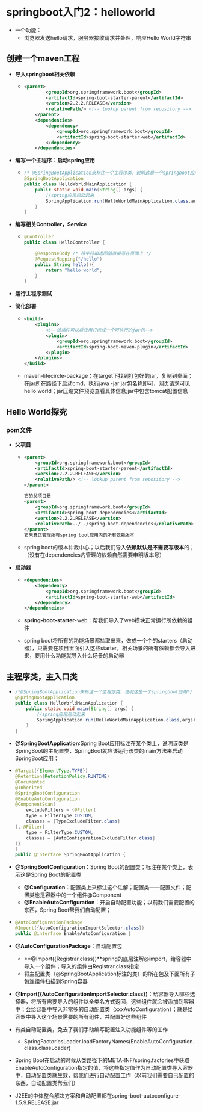 # springboot入门2：helloworld

* 一个功能：
  * 浏览器发送hello请求，服务器接收请求并处理，响应Hello World字符串



## 创建一个maven工程

* **导入springboot相关依赖**

  * ```xml
    <parent>
            <groupId>org.springframework.boot</groupId>
            <artifactId>spring-boot-starter-parent</artifactId>
            <version>2.2.2.RELEASE</version>
            <relativePath/> <!-- lookup parent from repository -->
        </parent>
        <dependencies>
            <dependency>
                <groupId>org.springframework.boot</groupId>
                <artifactId>spring-boot-starter-web</artifactId>
            </dependency>
        </dependencies>
    ```

* **编写一个主程序：启动spring应用**

  * ```java
    /* @SpringBootApplication来标注一个主程序类，说明这是一个springboot应用 */
    @SpringBootApplication
    public class HelloWorldMainApplication {
        public static void main(String[] args) {
            //spring应用启动起来
            SpringApplication.run(HelloWorldMainApplication.class,args);
        }
    }
    ```

* **编写相关Controller，Service**

  * ```java
    @Controller
    public class HelloController {
    
        @ResponseBody /* 将字符串返回值直接写在页面上 */
        @RequestMapping("/hello")
        public String hello(){
            return "hello world";
        }
    }
    ```

* **运行主程序测试**

* **简化部署**

  * ```xml
    <build>
        <plugins>
            <!--该插件可以将应用打包成一个可执行的jar包-->
            <plugin>
                <groupId>org.springframework.boot</groupId>
                <artifactId>spring-boot-maven-plugin</artifactId>
            </plugin>
        </plugins>
    </build>
    ```

  * maven-lifecircle-package；在target下找到打包好的jar，复制到桌面；在jar所在路径下启动cmd，执行java -jar jar包名称即可，网页请求可见hello world；jar压缩文件预览查看具体信息;jar中包含tomcat配置信息

## Hello World探究



### pom文件

* **父项目**

  * ```xml
    <parent>
        <groupId>org.springframework.boot</groupId>
        <artifactId>spring-boot-starter-parent</artifactId>
        <version>2.2.2.RELEASE</version>
        <relativePath/> <!-- lookup parent from repository -->
    </parent>
    
    它的父项目是
    <parent>
        <groupId>org.springframework.boot</groupId>
        <artifactId>spring-boot-dependencies</artifactId>
        <version>2.2.2.RELEASE</version>
        <relativePath>../../spring-boot-dependencies</relativePath>
    </parent>
    它来真正管理所有spring boot应用内的所有依赖版本
    ```

  * spring boot的版本仲裁中心；以后我们导入**依赖默认是不需要写版本**的；（没有在dependencies内管理的依赖自然需要申明版本号）

* **启动器**

  * ```xml
    <dependencies>
        <dependency>
            <groupId>org.springframework.boot</groupId>
            <artifactId>spring-boot-starter-web</artifactId>
        </dependency>
    </dependencies>
    ```

  * **spring-boot-starter**-web：帮我们导入了web模块正常运行所依赖的组件

  * spring boot将所有的功能场景都抽取出来，做成一个个的starters（启动器），只需要在项目里面引入这些starter，相关场景的所有依赖都会导入进来，要用什么功能就导入什么场景的启动器



## 主程序类，主入口类

* ```java
  /*@SpringBootApplication来标注一个主程序类，说明这是一个springboot应用*/
  @SpringBootApplication
  public class HelloWorldMainApplication {
      public static void main(String[] args) {
          //spring应用启动起来
          SpringApplication.run(HelloWorldMainApplication.class,args);
      }
  }
  ```

* **@SpringBootApplication**:Spring Boot应用标注在某个类上，说明该类是SpringBoot的主配置类，SpringBoot就应该运行该类的main方法来启动SpringBoot应用；



* ```java
  @Target({ElementType.TYPE})
  @Retention(RetentionPolicy.RUNTIME)
  @Documented
  @Inherited
  @SpringBootConfiguration
  @EnableAutoConfiguration
  @ComponentScan(
      excludeFilters = {@Filter(
      type = FilterType.CUSTOM,
      classes = {TypeExcludeFilter.class}
  ), @Filter(
      type = FilterType.CUSTOM,
      classes = {AutoConfigurationExcludeFilter.class}
  )}
  )
  public @interface SpringBootApplication {
  ```

* **@SpringBootConfiguration**：Spring Boot的配置类；标注在某个类上，表示这是Spring Boot的配置类

  * **@Configuration**：配置类上来标注这个注解；配置类——配置文件；配置类也是容器中的一个组件@Component
  * **@EnableAutoConfiguration**：开启自动配置功能；以前我们需要配置的东西，Spring Boot帮我们自动配置；



* ```java
  @AutoConfigurationPackage
  @Import({AutoConfigurationImportSelector.class})
  public @interface EnableAutoConfiguration {
  ```

* **@AutoConfigurationPackage**：自动配置包

  * **@Import({Registrar.class})**spring的底层注解@import，给容器中导入一个组件；导入的组件由Registrar.class指定
  * 将主配置类（@SpringBootApplication标注的类）的所在包及下面所有子包连组件扫描到Spring容器

* **@Import({AutoConfigurationImportSelector.class})**：给容器导入哪些选择器，将所有需要导入的组件以全类名方式返回，这些组件就会被添加到容器中；会给容器中导入非常多的自动配置类（xxxAutoConfiguration）；就是给容器中导入这个场景需要的所有组件，并配置好这些组件

* 有类自动配置类，免去了我们手动编写配置注入功能组件等的工作

  * SpringFactoriesLoader.loadFactoryNames(EnableAutoConfiguration.class.classLoader)

* Spring Boot在启动的时候从类路径下的META-INF/spring.factories中获取EnableAutoConfiguration指定的值，将这些指定值作为自动配置类导入容器中，自动配置类就生效，帮我们进行自动配置工作（以前我们需要自己配置的东西，自动配置类帮我们）

* J2EE的中体整合解决方案和自动配置都在spring-boot-autoconfigure-1.5.9.RELEASE.jar

